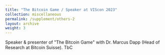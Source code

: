 ```yaml
---
title: "The Bitcoin Game / Speaker at VIScon 2023"
collection: miscellaneous
permalink: /supplement/others-2
layout: archive
weight: 3
---
```


Speaker & presenter of "The Bitcoin Game" with Dr. Marcus Dapp (Head of Research at Bitcoin Suisse). TbC
